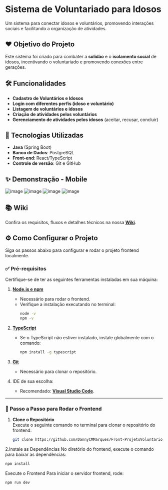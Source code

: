 # Sistema de Voluntariado para Idosos  
Um sistema para conectar idosos e voluntários, promovendo interações sociais e facilitando a organização de atividades.

## ❤️ Objetivo do Projeto  
Este sistema foi criado para combater a **solidão** e o **isolamento social** de idosos, incentivando o voluntariado e promovendo conexões entre gerações.

## 🛠️ Funcionalidades  
- **Cadastro de Voluntários e Idosos**  
- **Login com diferentes perfis (idoso e voluntário)**  
- **Listagem de voluntários e idosos**  
- **Criação de atividades pelos voluntários**  
- **Gerenciamento de atividades pelos idosos** (aceitar, recusar, concluir)

## 🚀 Tecnologias Utilizadas  
- **Java** (Spring Boot)  
- **Banco de Dados**: PostgreSQL  
- **Front-end**: React/TypeScript 
- **Controle de versão**: Git e GitHub  
## ✨ Demonstração - Mobile 
![image](https://github.com/user-attachments/assets/342169ef-9b4d-4876-a705-e4b06e751eb7)
![image](https://github.com/user-attachments/assets/aa9d3599-db2a-4f16-be4a-5ce5c14847a0)
![image](https://github.com/user-attachments/assets/9495fe9f-35b0-4475-ac43-1952d96cb360)
![image](https://github.com/user-attachments/assets/6b306789-b253-489a-899b-932f7f1d290e)

## 📚 Wiki  
Confira os requisitos, fluxos e detalhes técnicos na nossa [**Wiki**](https://github.com/DannyCMMarques/Front-ProjetoVoluntario-/wiki).  


## ⚙️ Como Configurar o Projeto

Siga os passos abaixo para configurar e rodar o projeto frontend localmente.

### ✅ Pré-requisitos  
Certifique-se de ter as seguintes ferramentas instaladas em sua máquina:  
1. [**Node.js e npm**](https://nodejs.org/en/)  
   - Necessário para rodar o frontend.
   - Verifique a instalação executando no terminal:  
     ```bash
     node -v
     npm -v
     ```

2. [**TypeScript**](https://www.typescriptlang.org/)  
   - Se o TypeScript não estiver instalado, instale globalmente com o comando:  
     ```bash
     npm install -g typescript
     ```

3. [**Git**](https://git-scm.com/downloads)  
   - Necessário para clonar o repositório.

4. IDE de sua escolha:  
   - Recomendado: [**Visual Studio Code**](https://code.visualstudio.com/).

---

### 🚀 Passo a Passo para Rodar o Frontend

1. **Clone o Repositório**  
   Execute o seguinte comando no terminal para clonar o repositório do frontend:  
   ```bash
   git clone https://github.com/DannyCMMarques/Front-ProjetoVoluntario-.git
     ```
   
2.Instale as Dependências
No diretório do frontend, execute o comando para baixar as dependências:

  ```bash
npm install
  ```

Execute o Frontend
Para iniciar o servidor frontend, rode:

  ```bash
npm run dev
  ```



